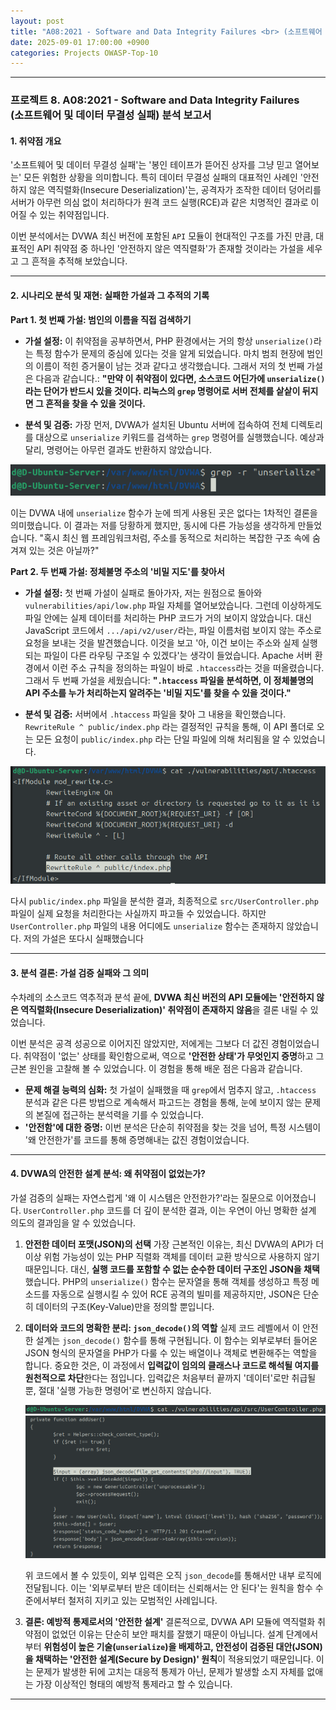 ```yaml
---
layout: post
title: "A08:2021 - Software and Data Integrity Failures <br> (소프트웨어 및 데이터 무결성 실패) 분석 보고서"
date: 2025-09-01 17:00:00 +0900
categories: Projects OWASP-Top-10
---
```

---

### **프로젝트 8. A08:2021 - Software and Data Integrity Failures <br> (소프트웨어 및 데이터 무결성 실패) 분석 보고서**

#### **1. 취약점 개요**

'소프트웨어 및 데이터 무결성 실패'는 '봉인 테이프가 뜯어진 상자를 그냥 믿고 열어보는' 모든 위험한 상황을 의미합니다. 특히 데이터 무결성 실패의 대표적인 사례인 '안전하지 않은 역직렬화(Insecure Deserialization)'는, 공격자가 조작한 데이터 덩어리를 서버가 아무런 의심 없이 처리하다가 원격 코드 실행(RCE)과 같은 치명적인 결과로 이어질 수 있는 취약점입니다.

이번 분석에서는 DVWA 최신 버전에 포함된 `API` 모듈이 현대적인 구조를 가진 만큼, 대표적인 API 취약점 중 하나인 '안전하지 않은 역직렬화'가 존재할 것이라는 가설을 세우고 그 흔적을 추적해 보았습니다.

---

#### **2. 시나리오 분석 및 재현: 실패한 가설과 그 추적의 기록**

**Part 1. 첫 번째 가설: 범인의 이름을 직접 검색하기**

*   **가설 설정:**
이 취약점을 공부하면서, PHP 환경에서는 거의 항상 `unserialize()`라는 특정 함수가 문제의 중심에 있다는 것을 알게 되었습니다. 마치 범죄 현장에 범인의 이름이 적힌 증거물이 남는 것과 같다고 생각했습니다. 그래서 저의 첫 번째 가설은 다음과 같습니다.: **"만약 이 취약점이 있다면, 소스코드 어딘가에 `unserialize()`라는 단어가 반드시 있을 것이다. 리눅스의 `grep` 명령어로 서버 전체를 샅샅이 뒤지면 그 흔적을 찾을 수 있을 것이다.**

*   **분석 및 검증:**
가장 먼저, DVWA가 설치된 Ubuntu 서버에 접속하여 전체 디렉토리를 대상으로 `unserialize` 키워드를 검색하는 `grep` 명령어를 실행했습니다. 예상과 달리, 명령어는 아무런 결과도 반환하지 않았습니다.

   ![unserialize](/assets/images/A08_P1-1.png)

이는 DVWA 내에 `unserialize` 함수가 눈에 띄게 사용된 곳은 없다는 1차적인 결론을 의미했습니다. 이 결과는 저를 당황하게 했지만, 동시에 다른 가능성을 생각하게 만들었습니다. "혹시 최신 웹 프레임워크처럼, 주소를 동적으로 처리하는 복잡한 구조 속에 숨겨져 있는 것은 아닐까?"

**Part 2. 두 번째 가설: 정체불명 주소의 '비밀 지도'를 찾아서**

*   **가설 설정:**
첫 번째 가설이 실패로 돌아가자, 저는 원점으로 돌아와 `vulnerabilities/api/low.php` 파일 자체를 열어보았습니다. 그런데 이상하게도 파일 안에는 실제 데이터를 처리하는 PHP 코드가 거의 보이지 않았습니다. 대신 JavaScript 코드에서 `.../api/v2/user/`라는, 파일 이름처럼 보이지 않는 주소로 요청을 보내는 것을 발견했습니다. 이것을 보고 '아, 이건 보이는 주소와 실제 실행되는 파일이 다른 라우팅 구조일 수 있겠다'는 생각이 들었습니다. Apache 서버 환경에서 이런 주소 규칙을 정의하는 파일이 바로 `.htaccess`라는 것을 떠올렸습니다. 그래서 두 번째 가설을 세웠습니다: **"`.htaccess` 파일을 분석하면, 이 정체불명의 API 주소를 누가 처리하는지 알려주는 '비밀 지도'를 찾을 수 있을 것이다."**

*   **분석 및 검증:**
서버에서 `.htaccess` 파일을 찾아 그 내용을 확인했습니다. `RewriteRule ^ public/index.php` 라는 결정적인 규칙을 통해, 이 API 폴더로 오는 모든 요청이 `public/index.php` 라는 단일 파일에 의해 처리됨을 알 수 있었습니다.

   ![RewriteRule](/assets/images/A08_P2-2.png)

다시 `public/index.php` 파일을 분석한 결과, 최종적으로 `src/UserController.php` 파일이 실제 요청을 처리한다는 사실까지 파고들 수 있었습니다. 하지만 `UserController.php` 파일의 내용 어디에도 `unserialize` 함수는 존재하지 않았습니다. 저의 가설은 또다시 실패했습니다

---

#### **3. 분석 결론: 가설 검증 실패와 그 의미**

수차례의 소스코드 역추적과 분석 끝에, **DVWA 최신 버전의 API 모듈에는 '안전하지 않은 역직렬화(Insecure Deserialization)' 취약점이 존재하지 않음**을 결론 내릴 수 있었습니다.

이번 분석은 공격 성공으로 이어지진 않았지만, 저에게는 그보다 더 값진 경험이었습니다. 취약점이 '없는' 상태를 확인함으로써, 역으로 **'안전한 상태'가 무엇인지 증명**하고 그 근본 원인을 고찰해 볼 수 있었습니다. 이 경험을 통해 배운 점은 다음과 같습니다.

*   **문제 해결 능력의 심화:** 첫 가설이 실패했을 때 `grep`에서 멈추지 않고, `.htaccess` 분석과 같은 다른 방법으로 계속해서 파고드는 경험을 통해, 눈에 보이지 않는 문제의 본질에 접근하는 분석력을 기를 수 있었습니다.
*   **'안전함'에 대한 증명:** 이번 분석은 단순히 취약점을 찾는 것을 넘어, 특정 시스템이 '왜 안전한가'를 코드를 통해 증명해내는 값진 경험이었습니다.

---

#### **4. DVWA의 안전한 설계 분석: 왜 취약점이 없었는가?**

가설 검증의 실패는 자연스럽게 '왜 이 시스템은 안전한가?'라는 질문으로 이어졌습니다. `UserController.php` 코드를 더 깊이 분석한 결과, 이는 우연이 아닌 명확한 설계 의도의 결과임을 알 수 있었습니다.

1.  **안전한 데이터 포맷(JSON)의 선택**
    가장 근본적인 이유는, 최신 DVWA의 API가 더 이상 위험 가능성이 있는 PHP 직렬화 객체를 데이터 교환 방식으로 사용하지 않기 때문입니다. 대신, **실행 코드를 포함할 수 없는 순수한 데이터 구조인 JSON을 채택**했습니다. PHP의 `unserialize()` 함수는 문자열을 통해 객체를 생성하고 특정 메소드를 자동으로 실행시킬 수 있어 RCE 공격의 빌미를 제공하지만, JSON은 단순히 데이터의 구조(Key-Value)만을 정의할 뿐입니다.

2.  **데이터와 코드의 명확한 분리: `json_decode()`의 역할**
    실제 코드 레벨에서 이 안전한 설계는 `json_decode()` 함수를 통해 구현됩니다. 이 함수는 외부로부터 들어온 JSON 형식의 문자열을 PHP가 다룰 수 있는 배열이나 객체로 변환해주는 역할을 합니다. 중요한 것은, 이 과정에서 **입력값이 임의의 클래스나 코드로 해석될 여지를 원천적으로 차단**한다는 점입니다. 입력값은 처음부터 끝까지 '데이터'로만 취급될 뿐, 절대 '실행 가능한 명령어'로 변신하지 않습니다.

    ![UserController.php](/assets/images/A08_P3-1.png)
    ![json_decode](/assets/images/A08_P3-2.png)

    위 코드에서 볼 수 있듯이, 외부 입력은 오직 `json_decode`를 통해서만 내부 로직에 전달됩니다. 이는 '외부로부터 받은 데이터는 신뢰해서는 안 된다'는 원칙을 함수 수준에서부터 철저히 지키고 있는 모범적인 사례입니다.

3.  **결론: 예방적 통제로서의 '안전한 설계'**
    결론적으로, DVWA API 모듈에 역직렬화 취약점이 없었던 이유는 단순히 보안 패치를 잘했기 때문이 아닙니다. 설계 단계에서부터 **위험성이 높은 기술(`unserialize`)을 배제하고, 안전성이 검증된 대안(JSON)을 채택하는 '안전한 설계(Secure by Design)' 원칙**이 적용되었기 때문입니다. 이는 문제가 발생한 뒤에 고치는 대응적 통제가 아닌, 문제가 발생할 소지 자체를 없애는 가장 이상적인 형태의 예방적 통제라고 할 수 있습니다.

---
